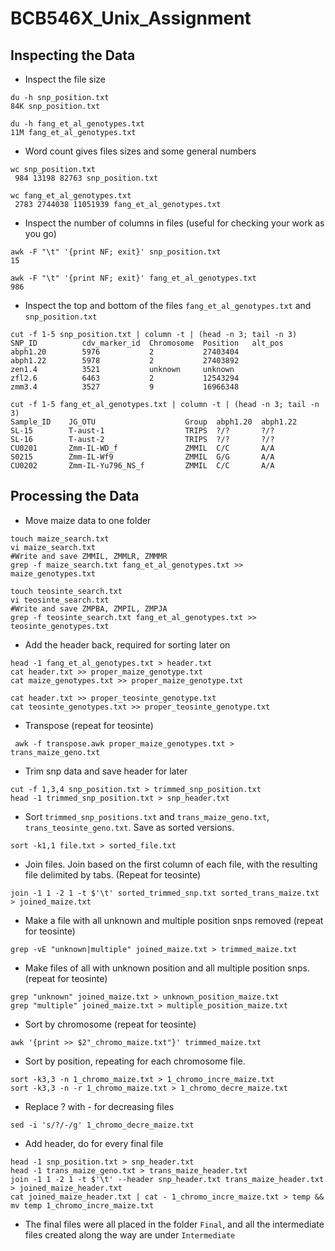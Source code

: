 # BCB546X_Unix_Assignment
## Inspecting the Data

* Inspect the file size
```
du -h snp_position.txt
84K snp_position.txt

du -h fang_et_al_genotypes.txt
11M fang_et_al_genotypes.txt
```
* Word count gives files sizes and some general numbers
```
wc snp_position.txt
 984 13198 82763 snp_position.txt
 
wc fang_et_al_genotypes.txt
 2783 2744038 11051939 fang_et_al_genotypes.txt
```
* Inspect the number of columns in files (useful for checking your work as you go)
```
awk -F "\t" '{print NF; exit}' snp_position.txt
15

awk -F "\t" '{print NF; exit}' fang_et_al_genotypes.txt
986
```
* Inspect the top and bottom of the files `fang_et_al_genotypes.txt` and `snp_position.txt`
```
cut -f 1-5 snp_position.txt | column -t | (head -n 3; tail -n 3)
SNP_ID          cdv_marker_id  Chromosome  Position   alt_pos
abph1.20        5976           2           27403404
abph1.22        5978           2           27403892
zen1.4          3521           unknown     unknown
zfl2.6          6463           2           12543294
zmm3.4          3527           9           16966348

cut -f 1-5 fang_et_al_genotypes.txt | column -t | (head -n 3; tail -n 3)
Sample_ID    JG_OTU                    Group  abph1.20  abph1.22
SL-15        T-aust-1                  TRIPS  ?/?       ?/?
SL-16        T-aust-2                  TRIPS  ?/?       ?/?
CU0201       Zmm-IL-WD_f               ZMMIL  C/C       A/A
S0215        Zmm-IL-Wf9                ZMMIL  G/G       A/A
CU0202       Zmm-IL-Yu796_NS_f         ZMMIL  C/C       A/A
```

## Processing the Data
* Move maize data to one folder
```
touch maize_search.txt 
vi maize_search.txt
#Write and save ZMMIL, ZMMLR, ZMMMR
grep -f maize_search.txt fang_et_al_genotypes.txt >> maize_genotypes.txt

touch teosinte_search.txt 
vi teosinte_search.txt
#Write and save ZMPBA, ZMPIL, ZMPJA
grep -f teosinte_search.txt fang_et_al_genotypes.txt >> teosinte_genotypes.txt
```
* Add the header back, required for sorting later on
```
head -1 fang_et_al_genotypes.txt > header.txt
cat header.txt >> proper_maize_genotype.txt
cat maize_genotypes.txt >> proper_maize_genotype.txt

cat header.txt >> proper_teosinte_genotype.txt
cat teosinte_genotypes.txt >> proper_teosinte_genotype.txt
```
* Transpose (repeat for teosinte)
```
 awk -f transpose.awk proper_maize_genotypes.txt > trans_maize_geno.txt
```

* Trim snp data and save header for later
```
cut -f 1,3,4 snp_position.txt > trimmed_snp_position.txt
head -1 trimmed_snp_position.txt > snp_header.txt
```

* Sort `trimmed_snp_positions.txt` and `trans_maize_geno.txt`, `trans_teosinte_geno.txt`. Save as sorted versions.
```
sort -k1,1 file.txt > sorted_file.txt
```
* Join files. Join based on the first column of each file, with the resulting file delimited by tabs. (Repeat for teosinte)
```
join -1 1 -2 1 -t $'\t' sorted_trimmed_snp.txt sorted_trans_maize.txt > joined_maize.txt
```
* Make a file with all unknown and multiple position snps removed (repeat for teosinte)
```
grep -vE "unknown|multiple" joined_maize.txt > trimmed_maize.txt
```
* Make files of all with unknown position and all multiple position snps. (repeat for teosinte)
```
grep "unknown" joined_maize.txt > unknown_position_maize.txt
grep "multiple" joined_maize.txt > multiple_position_maize.txt
```

* Sort by chromosome (repeat for teosinte)
```
awk '{print >> $2"_chromo_maize.txt"}' trimmed_maize.txt
```
* Sort by position, repeating for each chromosome file.
```
sort -k3,3 -n 1_chromo_maize.txt > 1_chromo_incre_maize.txt
sort -k3,3 -n -r 1_chromo_maize.txt > 1_chromo_decre_maize.txt
```
* Replace ? with - for decreasing files
```
sed -i 's/?/-/g' 1_chromo_decre_maize.txt
```

* Add header, do for every final file
```
head -1 snp_position.txt > snp_header.txt
head -1 trans_maize_geno.txt > trans_maize_header.txt
join -1 1 -2 1 -t $'\t' --header snp_header.txt trans_maize_header.txt > joined_maize_header.txt
cat joined_maize_header.txt | cat - 1_chromo_incre_maize.txt > temp && mv temp 1_chromo_incre_maize.txt
```
* The final files were all placed in the folder `Final`, and all the intermediate files created along the way are under `Intermediate`

<!--stackedit_data:
eyJoaXN0b3J5IjpbLTIwNTQ4ODE5MDksMTEyNzk0OTMwOCwxND
UxMjAwOTU3LC01MjE1MzI2NDksODc5MTA0OTQsMTMxMzE3NTI1
MSwxNzEzOTU0NzQ0LC0xNTc5Nzk2NDY2LDIyNzU0MzQxOCwtMT
IwMjk0NDcxOCwtMTkwNjU5MDg3NiwtMTA0MzU5ODYzNiwtNTI2
MjI2MTYwLDY0NTk3OTMwMSwtMTczOTA5NDQ5Nyw1NTg1NjA5ND
MsMTA3NzcyODk0OCwxMDIxNjMxMjQ0LDEwMjA4OTU3NDMsLTg3
OTIxMTUwN119
-->